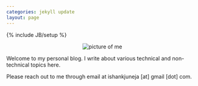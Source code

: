 ```yaml
---
categories: jekyll update
layout: page
---
```

{% include JB/setup %}
<!--- Put in Top Most Jekyll Directory-->

<p align="center">
  <img src="{{site.baseurl}}/assets/images/ishank.jpg" alt="picture of me"/>
</p>

Welcome to my personal blog. I write about various technical and non-technical topics here.

Please reach out to me through email at ishankjuneja [at] gmail [dot] com.

